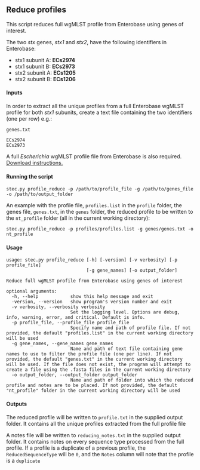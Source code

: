 ## Reduce profiles

This script reduces full wgMLST profile from Enterobase using genes of interest. 

The two _stx_ genes, _stx1_ and _stx2_, have the following identifiers in Enterobase:

* stx1 subunit A: **ECs2974**
* stx1 subunit B: **ECs2973**
* stx2 subunit A: **ECs1205** 
* stx2 subunit B: **ECs1206**


#### Inputs
In order to extract all the unique profiles from a full Enterobase wgMLST profile for both _stx1_ subunits, create a text
file containing the two identifiers (one per row) e.g.:

`genes.txt`

```
ECs2974
ECs2973
```

A full _Escherichia_  wgMLST profile file from Enterobase is also required. [Download instructions.](downloads.md#download-profile)

#### Running the script

```
stec.py profile_reduce -p /path/to/profile_file -g /path/to/genes_file -o /path/to/output_folder
```

An example with the profile file, `profiles.list` in the `profile` folder, the genes file, `genes.txt`, in the `genes` folder, the reduced profile to be written to the `nt_profile` folder (all in the current working directory):

```
stec.py profile_reduce -p profiles/profiles.list -g genes/genes.txt -o nt_profile
```


#### Usage

```
usage: stec.py profile_reduce [-h] [-version] [-v verbosity] [-p profile_file]
                              [-g gene_names] [-o output_folder]

Reduce full wgMLST profile from Enterobase using genes of interest

optional arguments:
  -h, --help            show this help message and exit
  -version, --version   show program's version number and exit
  -v verbosity, --verbosity verbosity
                        Set the logging level. Options are debug, info, warning, error, and critical. Default is info.
  -p profile_file, --profile_file profile_file
                        Specify name and path of profile file. If not provided, the default "profiles.list" in the current working directory will be used
  -g gene_names, --gene_names gene_names
                        Name and path of text file containing gene names to use to filter the profile file (one per line). If not provided, the default "genes.txt" in the current working directory will be used. If the file does not exist, the program will attempt to create a file using the .fasta files in the current working directory
  -o output_folder, --output_folder output_folder
                        Name and path of folder into which the reduced profile and notes are to be placed. If not provided, the default "nt_profile" folder in the current working directory will be used
```

#### Outputs
The reduced profile will be written to `profile.txt` in the supplied output folder. It contains all the unique profiles extracted from the full profile file

A notes file will be written to `reducing_notes.txt` in the supplied output folder. It contains notes on every sequence type processed from the full profile. 
If a profile is a duplicate of a previous profile, the `ReducedSequenceType` will be `0`, and the `Notes` column will note that the profile is a `duplicate`
